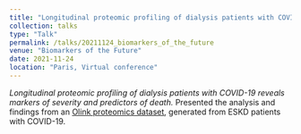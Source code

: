 ```yaml
---
title: "Longitudinal proteomic profiling of dialysis patients with COVID-19 reveals markers of severity and predictors of death"
collection: talks
type: "Talk"
permalink: /talks/20211124_biomarkers_of_the_future
venue: "Biomarkers of the Future"
date: 2021-11-24
location: "Paris, Virtual conference"
---
```


<i>Longitudinal proteomic profiling of dialysis patients with COVID-19 reveals markers of severity and predictors of death.</i> Presented the analysis and findings from an <a href="https://doi.org/10.7554/eLife.64827">Olink proteomics dataset</a>, generated from ESKD patients with COVID-19.
